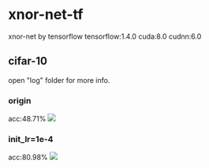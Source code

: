 # xnor-net-tf
xnor-net by tensorflow
tensorflow:1.4.0
cuda:8.0
cudnn:6.0

## cifar-10
open "log" folder for more info.
### origin
acc:48.71%
<img src="https://github.com/ljhandlwt/xnor-net-tf/blob/master/log/Figure_1.png">

### init_lr=1e-4
acc:80.98%
<img src="https://github.com/ljhandlwt/xnor-net-tf/blob/master/log/Figure_2.png">
